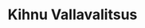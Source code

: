 ---
title: Kihnu Vallavalitsus
maintainer_name: Heldy Põlluste
maintainer_email: vallasekretar@kihnu.ee
description: ''
---